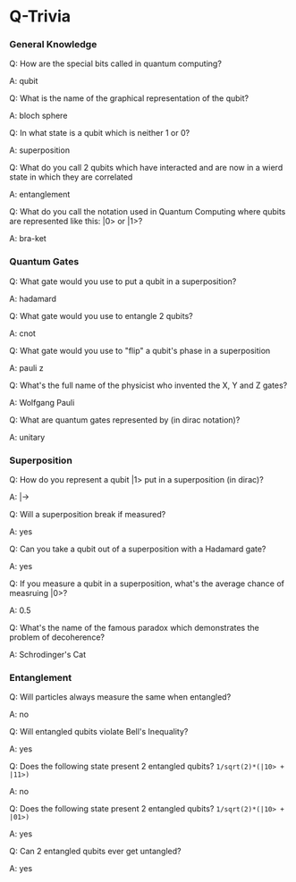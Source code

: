 # Q-Trivia

### General Knowledge

Q: How are the special bits called in quantum computing?

A: qubit

Q: What is the name of the graphical representation of the qubit?

A: bloch sphere

Q: In what state is a qubit which is neither 1 or 0?

A: superposition

Q: What do you call 2 qubits which have interacted and are now in a wierd state in which they are correlated

A: entanglement

Q: What do you call the notation used in Quantum Computing where qubits are represented like this: |0> or |1>?

A: bra-ket

### Quantum Gates

Q: What gate would you use to put a qubit in a superposition?

A: hadamard

Q: What gate would you use to entangle 2 qubits?

A: cnot

Q: What gate would you use to "flip" a qubit's phase in a superposition

A: pauli z

Q: What's the full name of the physicist who invented the X, Y and Z gates?

A: Wolfgang Pauli

Q: What are quantum gates represented by (in dirac notation)?

A: unitary

### Superposition

Q: How do you represent a qubit |1> put in a superposition (in dirac)?

A: |->

Q: Will a superposition break if measured?

A: yes

Q: Can you take a qubit out of a superposition with a Hadamard gate?

A: yes

Q: If you measure a qubit in a superposition, what's the average chance of measruing |0>?

A: 0.5

Q: What's the name of the famous paradox which demonstrates the problem of decoherence?

A: Schrodinger's Cat

### Entanglement

Q: Will particles always measure the same when entangled?

A: no

Q: Will entangled qubits violate Bell's Inequality?

A: yes

Q: Does the following state present 2 entangled qubits? `1/sqrt(2)*(|10> + |11>)`

A: no

Q: Does the following state present 2 entangled qubits? `1/sqrt(2)*(|10> + |01>)`

A: yes

Q: Can 2 entangled qubits ever get untangled?

A: yes